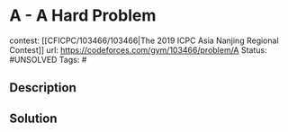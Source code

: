 # A - A Hard Problem

contest: [[CFICPC/103466/103466|The 2019 ICPC Asia Nanjing Regional Contest]]
url: https://codeforces.com/gym/103466/problem/A
Status: #UNSOLVED
Tags: #

## Description

## Solution

